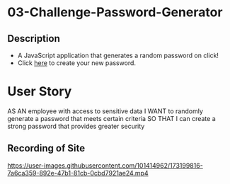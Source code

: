 # 03-Challenge-Password-Generator

## Description 
- A JavaScript application that generates a random password on click!
- Click [here](https://jacoblysaught.github.io/03-Password-Generator/) to create your new password.

# User Story

AS AN employee with access to sensitive data
I WANT to randomly generate a password that meets certain criteria
SO THAT I can create a strong password that provides greater security

## Recording of Site

https://user-images.githubusercontent.com/101414962/173199816-7a6ca359-892e-47b1-81cb-0cbd7921ae24.mp4

